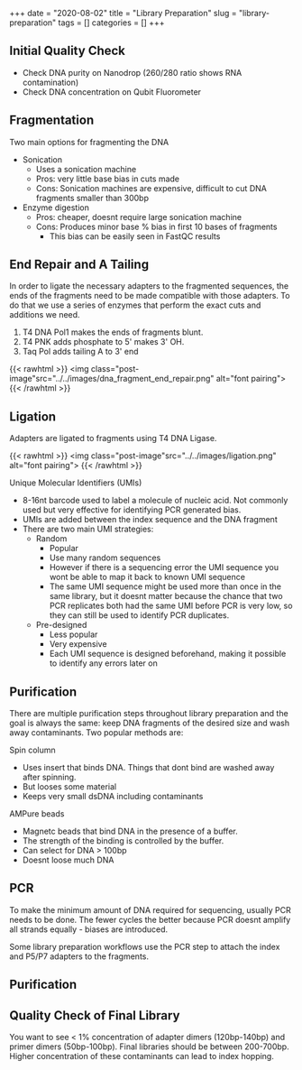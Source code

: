 +++ 
date = "2020-08-02"
title = "Library Preparation"
slug = "library-preparation" 
tags = []
categories = []
+++

## Initial Quality Check

- Check DNA purity on Nanodrop (260/280 ratio shows RNA contamination)
- Check DNA concentration on Qubit Fluorometer

## Fragmentation

Two main options for fragmenting the DNA

- Sonication
  - Uses a sonication machine
  - Pros: very little base bias in cuts made
  - Cons: Sonication machines are expensive, difficult to cut DNA fragments smaller than 300bp
- Enzyme digestion
  - Pros: cheaper, doesnt require large sonication machine
  - Cons: Produces minor base % bias in first 10 bases of fragments
    - This bias can be easily seen in FastQC results

## End Repair and A Tailing

In order to ligate the necessary adapters to the fragmented sequences, the ends of the fragments need to be made compatible with those adapters. To do that we use a series of enzymes that perform the exact cuts and additions we need.

1. T4 DNA Pol1 makes the ends of fragments blunt.
2. T4 PNK adds phosphate to 5' makes 3' OH.
3. Taq Pol adds tailing A to 3' end

{{< rawhtml >}}
<img class="post-image"src="../../images/dna_fragment_end_repair.png" alt="font pairing">
{{< /rawhtml >}}

## Ligation

Adapters are ligated to fragments using T4 DNA Ligase.

{{< rawhtml >}}
<img class="post-image"src="../../images/ligation.png" alt="font pairing">
{{< /rawhtml >}}

Unique Molecular Identifiers (UMIs)

- 8-16nt barcode used to label a molecule of nucleic acid. Not commonly used but very effective for identifying PCR generated bias.
- UMIs are added between the index sequence and the DNA fragment
- There are two main UMI strategies:
  - Random
    - Popular
    - Use many random sequences
    - However if there is a sequencing error the UMI sequence you wont be able to map it back to known UMI sequence
    - The same UMI sequence might be used more than once in the same library, but it doesnt matter because the chance that two PCR replicates both had the same UMI before PCR is very low, so they can still be used to identify PCR duplicates.
  - Pre-designed
    - Less popular
    - Very expensive
    - Each UMI sequence is designed beforehand, making it possible to identify any errors later on

## Purification

There are multiple purification steps throughout library preparation and the goal is always the same: keep DNA fragments of the desired size and wash away contaminants. Two popular methods are:

Spin column

- Uses insert that binds DNA. Things that dont bind are washed away after spinning.
- But looses some material
- Keeps very small dsDNA including contaminants

AMPure beads

- Magnetc beads that bind DNA in the presence of a buffer.
- The strength of the binding is controlled by the buffer.
- Can select for DNA > 100bp
- Doesnt loose much DNA

## PCR

To make the minimum amount of DNA required for sequencing, usually PCR needs to be done. The fewer cycles the better because PCR doesnt amplify all strands equally - biases are introduced.

Some library preparation workflows use the PCR step to attach the index and P5/P7 adapters to the fragments.

## Purification

## Quality Check of Final Library

You want to see < 1% concentration of adapter dimers (120bp-140bp) and primer dimers (50bp-100bp). Final libraries should be between 200-700bp. Higher concentration of these contaminants can lead to index hopping.
